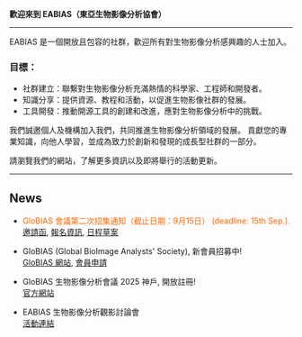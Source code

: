 **歡迎來到 EABIAS（東亞生物影像分析協會）**

---------------------------------
EABIAS 是一個開放且包容的社群，歡迎所有對生物影像分析感興趣的人士加入。

### 目標： 
- 社群建立：聯繫對生物影像分析充滿熱情的科學家、工程師和開發者。  
- 知識分享：提供資源、教程和活動，以促進生物影像社群的發展。  
- 工具開發：推動開源工具的創建和改進，應對生物影像分析中的挑戰。  

我們誠邀個人及機構加入我們，共同推進生物影像分析領域的發展。
貢獻您的專業知識，向他人學習，並成為致力於創新和發現的成長型社群的一部分。

請瀏覽我們的網站，了解更多資訊以及即將舉行的活動更新。  

---------------------------------
## News ##

- <font color=#FF6600>GloBIAS 會議第二次招集通知（截止日期：9月15日） (deadline: 15th Sep.). </font>  
[邀請函](https://docs.google.com/document/d/1gLpdhXOvn5QPSrqnLACz9B8SPDGtGjeNldcEtfwgx3k/edit?usp=sharing), [報名資訊](https://www.globias.org/activities/bioimage-analysis-conference-2025-in-kobe), 
[日程草案](https://docs.google.com/spreadsheets/d/1O_LUEHDqvo_F_qbUlBVTquKPp_L3aT0Dy-gq_OlX9Bs/edit?usp=sharing)


- GloBIAS (Global BioImage Analysts' Society), 新會員招募中!  
[GloBIAS 網站](https://www.globias.org/), [會員申請](https://www.globias.org/about-globias/globias-association)

- GloBIAS 生物影像分析會議 2025 神戶, 開放註冊!  
[官方網站](https://www.globias.org/activities/bioimage-analysis-conference-2025-in-kobe) 

- EABIAS 生物影像分析觀影討論會  
[活動連結](https://docs.google.com/document/d/14mRHf7DGSZsFjaJhhjdbVZDhxe5GPa-8wV1EXQE5PuI/edit?usp=sharing)


